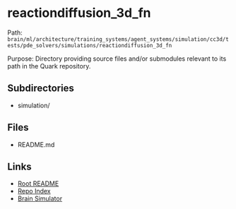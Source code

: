 # reactiondiffusion_3d_fn

Path: `brain/ml/architecture/training_systems/agent_systems/simulation/cc3d/tests/pde_solvers/simulations/reactiondiffusion_3d_fn`

Purpose: Directory providing source files and/or submodules relevant to its path in the Quark repository.

## Subdirectories
- simulation/

## Files
- README.md

## Links
- [Root README](../../../../../../../../../../README.md)
- [Repo Index](../../../../../../../../../../repo_index.json)
- [Brain Simulator](../../../../../../../../../../brain/architecture/brain_simulator.py)
